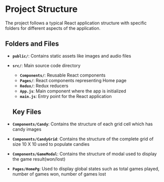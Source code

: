 # Project Structure

The project follows a typical React application structure with specific folders for different aspects of the application.

## Folders and Files

- **`public/`**: Contains static assets like images and audio files
- **`src/`**: Main source code directory

  - **`Components/`**: Reusable React components
  - **`Pages/`**: React components representing Home page
  - **`Redux/`**: Redux reducers
  - **`App.js`**: Main component where the app is initialized
  - **`main.js`**: Entry point for the React application

  ## Key Files

- **`Components/Candy`**: Contains the structure of each grid cell which has candy images
- **`Components/CandyGrid`**: Contains the structure of the complete grid of size 10 X 10 used to populate candies
- **`Components/GameModal`**: Contains the structure of modal used to display the game result(won/lost)
- **`Pages/HomePg`**: Used to display global states such as total games played, number of games won, number of games lost
